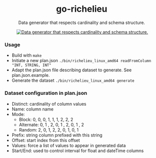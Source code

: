 <div align="center">
  <h1>go-richelieu</h1>
  <p>Data generator that respects cardinality and schema structure.</p>
  <img source=""/>
  <a href="https://coveralls.io/github/estebgonza/go-richelieu" title="Data generator that respects cardinality and schema structure.">
    <img src="https://github.com/estebgonza/go-richelieu/workflows/Go/badge.svg" alt="Data generator that respects cardinality and schema structure."/>
  </a>
</div>

### Usage
- Build with `make`
- Initiate a new plan.json `./bin/richelieu_linux_amd64 readFromColumn "INT, STRING, INT"`
- Adapt the plan.json file describing dataset to generate. See plan.json.example.
- Generate the dataset `./bin/richelieu_linux_amd64 generate`

### Dataset configuration in plan.json
- Distinct: cardinality of column values
- Name: column name
- Mode:
  - Block: 0, 0, 0, 1, 1, 1, 2, 2, 2
  - Alternate: 0, 1 , 2, 0, 1 , 2, 0, 1 , 2
  - Random: 2, 0, 1, 2, 2, 0, 1, 0, 1
- Prefix: string column prefixed with this string
- Offset: start index from this offset
- Values: force a list of values to appear in generated data
- Start/End: used to control interval for float and dateTime columns
